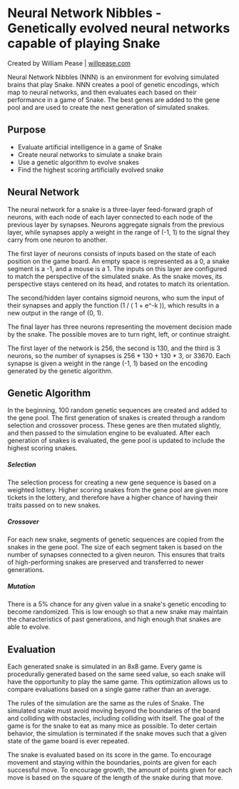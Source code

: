 # Neural Network Nibbles - Genetically evolved neural networks capable of playing Snake

Created by William Pease | [willpease.com](http://willpease.com/resume.html)

Neural Network Nibbles (NNN) is an environment for evolving simulated brains that play Snake. NNN creates a pool of genetic encodings, which map to neural networks, and then evaluates each based on their performance in a game of Snake. The best genes are added to the gene pool and are used to create the next generation of simulated snakes.

## Purpose

- Evaluate artificial intelligence in a game of Snake
- Create neural networks to simulate a snake brain
- Use a genetic algorithm to evolve snakes
- Find the highest scoring artificially evolved snake

## Neural Network

The neural network for a snake is a three-layer feed-forward graph of neurons, with each node of each layer connected to each node of the previous layer by synapses. Neurons aggregate signals from the previous layer, while synapses apply a weight in the range of (-1, 1) to the signal they carry from one neuron to another.

The first layer of neurons consists of inputs based on the state of each position on the game board. An empty space is represented as a 0, a snake segment is a -1, and a mouse is a 1. The inputs on this layer are configured to match the perspective of the simulated snake. As the snake moves, its perspective stays centered on its head, and rotates to match its orientation.

The second/hidden layer contains sigmoid neurons, who sum the input of their synapses and apply the function (1 / ( 1 + e^-k )), which results in a new output in the range of (0, 1).

The final layer has three neurons representing the movement decision made by the snake. The possible moves are to turn right, left, or continue straight.

The first layer of the network is 256, the second is 130, and the third is 3 neurons, so the number of synapses is 256 * 130 + 130 * 3, or 33670. Each synapse is given a weight in the range (-1, 1) based on the encoding generated by the genetic algorithm.

## Genetic Algorithm

In the beginning, 100 random genetic sequences are created and added to the gene pool. The first generation of snakes is created through a random selection and crossover process. These genes are then mutated slightly, and then passed to the simulation engine to be evaluated. After each generation of snakes is evaluated, the gene pool is updated to include the highest scoring snakes.

##### Selection

The selection process for creating a new gene sequence is based on a weighted lottery. Higher scoring snakes from the gene pool are given more tickets in the lottery, and therefore have a higher chance of having their traits passed on to new snakes.

##### Crossover

For each new snake, segments of genetic sequences are copied from the snakes in the gene pool. The size of each segment taken is based on the number of synapses connected to a given neuron. This ensures that traits of high-performing snakes are preserved and transferred to newer generations.

##### Mutation

There is a 5% chance for any given value in a snake's genetic encoding to become randomized. This is low enough so that a new snake may maintain the characteristics of past generations, and high enough that snakes are able to evolve.

## Evaluation

Each generated snake is simulated in an 8x8 game. Every game is procedurally generated based on the same seed value, so each snake will have the opportunity to play the same game. This optimization allows us to compare evaluations based on a single game rather than an average.

The rules of the simulation are the same as the rules of Snake. The simulated snake must avoid moving beyond the boundaries of the board and colliding with obstacles, including colliding with itself. The goal of the game is for the snake to eat as many mice as possible. To deter certain behavior, the simulation is terminated if the snake moves such that a given state of the game board is ever repeated.

The snake is evaluated based on its score in the game. To encourage movement and staying within the boundaries, points are given for each successful move. To encourage growth, the amount of points given for each move is based on the square of the length of the snake during that move.
